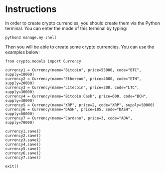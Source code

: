 # Instructions

In order to create crypto currencies, you should create them via the Python terminal.
You can enter the mode of this terminal by typing:

```
python3 manage.my shell
```

Then you will be able to create some crypto currencies. You can use the examples below:

```
from crypto.models import Currency

currency1 = Currency(name="Bitcoin", price=55000, code="BTC", supply=10000)
currency2 = Currency(name="Ethereum", price=4000, code="ETH", supply=20000)
currency3 = Currency(name="Litecoin", price=200, code="LTC", supply=30000)
currency4 = Currency(name="Bitcoin Cash", price=600, code="BCH", supply=40000)
currency5 = Currency(name="XRP", price=2, code="XRP", supply=50000)
currency6 = Currency(name="DASH", price=185, code="DASH", supply=60000)
currency7 = Currency(name="Cardano", price=3, code="ADA", supply=70000)

currency1.save()
currency2.save()
currency3.save()
currency4.save()
currency5.save()
currency6.save()
currency7.save()

exit()
```
